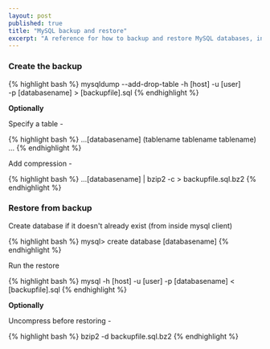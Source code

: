 ```yaml
---
layout: post
published: true
title: "MySQL backup and restore"
excerpt: "A reference for how to backup and restore MySQL databases, including optional compression."
---
```


### Create the backup

{% highlight bash %}
mysqldump --add-drop-table -h [host] -u [user] \
-p [databasename] > [backupfile].sql
{% endhighlight %}

**Optionally**

Specify a table -

{% highlight bash %}
 ...[databasename] (tablename tablename tablename) ...
{% endhighlight %}

Add compression -

{% highlight bash %}
 ...[databasename] | bzip2 -c > backupfile.sql.bz2
{% endhighlight %}

### Restore from backup

Create database if it doesn't already exist (from inside mysql client)

{% highlight bash %}
mysql> create database [databasename]
{% endhighlight %}

Run the restore

{% highlight bash %}
mysql -h [host] -u [user] -p [databasename] < [backupfile].sql
{% endhighlight %}

**Optionally**

Uncompress before restoring -

{% highlight bash %}
bzip2 -d backupfile.sql.bz2
{% endhighlight %}
